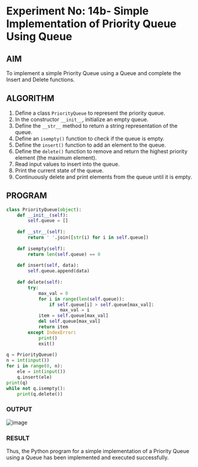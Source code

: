 # Experiment No: 14b- Simple Implementation of Priority Queue Using Queue

## AIM  
To implement a simple Priority Queue using a Queue and complete the Insert and Delete functions.

## ALGORITHM  
1. Define a class `PriorityQueue` to represent the priority queue.
2. In the constructor `__init__`, initialize an empty queue.
3. Define the `__str__` method to return a string representation of the queue.
4. Define an `isempty()` function to check if the queue is empty.
5. Define the `insert()` function to add an element to the queue.
6. Define the `delete()` function to remove and return the highest priority element (the maximum element).
7. Read input values to insert into the queue.
8. Print the current state of the queue.
9. Continuously delete and print elements from the queue until it is empty.

## PROGRAM
```python
class PriorityQueue(object):
    def __init__(self):
        self.queue = []
        
    def __str__(self):
        return ' '.join([str(i) for i in self.queue])
        
    def isempty(self):
        return len(self.queue) == 0
        
    def insert(self, data):
        self.queue.append(data)
        
    def delete(self):
        try:
            max_val = 0
            for i in range(len(self.queue)):
                if self.queue[i] > self.queue[max_val]:
                    max_val = i
            item = self.queue[max_val]
            del self.queue[max_val]
            return item
        except IndexError:
            print()
            exit()
            
q = PriorityQueue()
n = int(input())
for i in range(0, n):
    ele = int(input())
    q.insert(ele)
print(q)
while not q.isempty():
    print(q.delete())

```

### OUTPUT
![image](https://github.com/user-attachments/assets/1724261d-e1ae-4e98-964a-2bf833fadc1c)

### RESULT
Thus, the Python program for a simple implementation of a Priority Queue using a Queue has been implemented and executed successfully.
